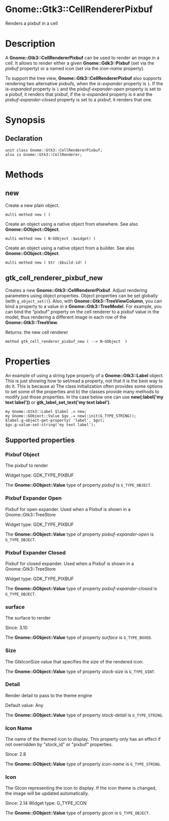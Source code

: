 Gnome::Gtk3::CellRendererPixbuf
===============================

Renders a pixbuf in a cell

Description
===========

A **Gnome::Gtk3::CellRendererPixbuf** can be used to render an image in a cell. It allows to render either a given **Gnome::Gdk3::Pixbuf** (set via the *pixbuf* property) or a named icon (set via the *icon-name* property).

To support the tree view, **Gnome::Gtk3::CellRendererPixbuf** also supports rendering two alternative pixbufs, when the *is-expander* property is `1`. If the *is-expanded* property is `1` and the *pixbuf-expander-open* property is set to a pixbuf, it renders that pixbuf, if the *is-expanded* property is `0` and the *pixbuf-expander-closed* property is set to a pixbuf, it renders that one.

Synopsis
========

Declaration
-----------

    unit class Gnome::Gtk3::CellRendererPixbuf;
    also is Gnome::Gtk3::CellRenderer;

Methods
=======

new
---

Create a new plain object.

    multi method new ( )

Create an object using a native object from elsewhere. See also **Gnome::GObject::Object**.

    multi method new ( N-GObject :$widget! )

Create an object using a native object from a builder. See also **Gnome::GObject::Object**.

    multi method new ( Str :$build-id! )

gtk_cell_renderer_pixbuf_new
----------------------------

Creates a new **Gnome::Gtk3::CellRendererPixbuf**. Adjust rendering parameters using object properties. Object properties can be set globally (with `g_object_set()`). Also, with **Gnome::Gtk3::TreeViewColumn**, you can bind a property to a value in a **Gnome::Gtk3::TreeModel**. For example, you can bind the “pixbuf” property on the cell renderer to a pixbuf value in the model, thus rendering a different image in each row of the **Gnome::Gtk3::TreeView**.

Returns: the new cell renderer

    method gtk_cell_renderer_pixbuf_new ( --> N-GObject  )

Properties
==========

An example of using a string type property of a **Gnome::Gtk3::Label** object. This is just showing how to set/read a property, not that it is the best way to do it. This is because a) The class initialization often provides some options to set some of the properties and b) the classes provide many methods to modify just those properties. In the case below one can use **new(:label('my text label'))** or **gtk_label_set_text('my text label')**.

    my Gnome::Gtk3::Label $label .= new;
    my Gnome::GObject::Value $gv .= new(:init(G_TYPE_STRING));
    $label.g-object-get-property( 'label', $gv);
    $gv.g-value-set-string('my text label');

Supported properties
--------------------

### Pixbuf Object

The pixbuf to render

Widget type: GDK_TYPE_PIXBUF

The **Gnome::GObject::Value** type of property *pixbuf* is `G_TYPE_OBJECT`.

### Pixbuf Expander Open

Pixbuf for open expander. Used when a Pixbuf is shown in a Gnome::Gtk3::TreeStore

Widget type: GDK_TYPE_PIXBUF

The **Gnome::GObject::Value** type of property *pixbuf-expander-open* is `G_TYPE_OBJECT`.

### Pixbuf Expander Closed

Pixbuf for closed expander. Used when a Pixbuf is shown in a Gnome::Gtk3::TreeStore

Widget type: GDK_TYPE_PIXBUF

The **Gnome::GObject::Value** type of property *pixbuf-expander-closed* is `G_TYPE_OBJECT`.

### surface

The surface to render

Since: 3.10

The **Gnome::GObject::Value** type of property *surface* is `G_TYPE_BOXED`.

### Size

The GtkIconSize value that specifies the size of the rendered icon.

The **Gnome::GObject::Value** type of property *stock-size* is `G_TYPE_UINT`.

### Detail

Render detail to pass to the theme engine

Default value: Any

The **Gnome::GObject::Value** type of property *stock-detail* is `G_TYPE_STRING`.

### Icon Name

The name of the themed icon to display. This property only has an effect if not overridden by "stock_id" or "pixbuf" properties.

Since: 2.8

The **Gnome::GObject::Value** type of property *icon-name* is `G_TYPE_STRING`.

### Icon

The GIcon representing the icon to display. If the icon theme is changed, the image will be updated automatically.

Since: 2.14 Widget type: G_TYPE_ICON

The **Gnome::GObject::Value** type of property *gicon* is `G_TYPE_OBJECT`.

